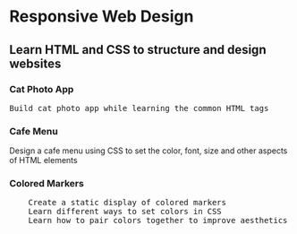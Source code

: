 # Responsive Web Design

## Learn HTML and CSS to structure and design websites

### Cat Photo App
  <pre>Build cat photo app while learning the common HTML tags </pre>

### Cafe Menu
  Design a cafe menu using CSS to set the color, font, size and other
  aspects of HTML elements

### Colored Markers
  <pre>
    Create a static display of colored markers
    Learn different ways to set colors in CSS
    Learn how to pair colors together to improve aesthetics
  </pre>